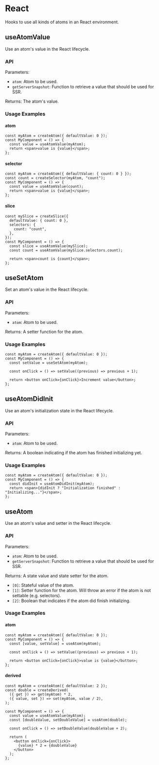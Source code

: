 # React

Hooks to use all kinds of atoms in an React environment.

## useAtomValue

Use an atom's value in the React lifecycle.

### API

Parameters:

- `atom`: Atom to be used.
- `getServerSnapshot`: Function to retrieve a value that should be used for SSR.

Returns: The atom's value.

### Usage Examples

<!-- tabs:start -->

#### **atom**

```tsx
const myAtom = createAtom({ defaultValue: 0 });
const MyComponent = () => {
  const value = useAtomValue(myAtom);
  return <span>value is {value}</span>;
};
```

#### **selector**

```tsx
const myAtom = createAtom({ defaultValue: { count: 0 } });
const count = createSelector(myAtom, "count");
const MyComponent = () => {
  const value = useAtomValue(count);
  return <span>value is {value}</span>;
};
```

#### **slice**

```tsx
const mySlice = createSlice({
  defaultValue: { count: 0 },
  selectors: {
    count: "count",
  },
});
const MyComponent = () => {
  const slice = useAtomValue(mySlice);
  const count = useAtomValue(mySlice.selectors.count);

  return <span>count is {count}</span>;
};
```

<!-- tabs:end -->

## useSetAtom

Set an atom's value in the React lifecycle.

### API

Parameters:

- `atom`: Atom to be used.

Returns: A setter function for the atom.

### Usage Examples

```tsx
const myAtom = createAtom({ defaultValue: 0 });
const MyComponent = () => {
  const setValue = useSetAtom(myAtom);

  const onClick = () => setValue((previous) => previous + 1);

  return <button onClick={onClick}>Increment value</button>;
};
```

## useAtomDidInit

Use an atom's initialization state in the React lifecycle.

### API

Parameters:

- `atom`: Atom to be used.

Returns: A boolean indicating if the atom has finished initializing yet.

### Usage Examples

```tsx
const myAtom = createAtom({ defaultValue: 0 });
const MyComponent = () => {
  const didInit = useAtomDidInit(myAtom);
  return <span>{didInit ? "Initialization finished" : "Initializing..."}</span>;
};
```

## useAtom

Use an atom's value and setter in the React lifecycle.

### API

Parameters:

- `atom`: Atom to be used.
- `getServerSnapshot`: Function to retrieve a value that should be used for SSR.

Returns: A state value and state setter for the atom.

- `[0]`: Stateful value of the atom.
- `[1]`: Setter function for the atom. Will throw an error if the atom is not settable (e.g. selectors).
- `[2]`: Boolean that indicates if the atom did finish initializing.

### Usage Examples

<!-- tabs:start -->

#### **atom**

```tsx
const myAtom = createAtom({ defaultValue: 0 });
const MyComponent = () => {
  const [value, setValue] = useAtom(myAtom);

  const onClick = () => setValue((previous) => previous + 1);

  return <button onClick={onClick}>value is {value}</button>;
};
```

#### **derived**

```tsx
const myAtom = createAtom({ defaultValue: 2 });
const double = createDerived(
  ({ get }) => get(myAtom) * 2,
  ({ value, set }) => set(myAtom, value / 2),
);

const MyComponent = () => {
  const value = useAtomValue(myAtom);
  const [doubleValue, setDoubleValue] = useAtom(double);

  const onClick = () => setDoubleValue(doubleValue + 2);

  return (
    <button onClick={onClick}>
      {value} * 2 = {doubleValue}
    </button>
  );
};
```

<!-- tabs:end -->
